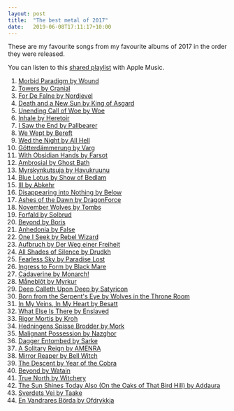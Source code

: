 ```yaml
---
layout: post
title:  "The best metal of 2017"
date:   2019-06-08T17:11:17+10:00
---
```


These are my favourite songs from my favourite albums of 2017 in the order they were released.

You can listen to this [shared playlist][] with Apple Music.

[shared playlist]: https://music.apple.com/playlist/pl.u-r06mBu9maaoG

1. [Morbid Paradigm by Wound](https://music.apple.com/album/1193534432?i=1193534548) <!-- 2017-01-20 -->
1. [Towers by Cranial](https://music.apple.com/album/1181510301?i=1181510817) <!-- 2017-02-10 -->
1. [For De Falne by Nordjevel](https://music.apple.com/album/1209622956?i=1209623167) <!-- 2017-02-28 -->
1. [Death and a New Sun by King of Asgard](https://music.apple.com/album/1202331217?i=1202331309) <!-- 2017-03-17 -->
1. [Unending Call of Woe by Woe](https://music.apple.com/album/1200319139?i=1200319272) <!-- 2017-03-17 -->
1. [Inhale by Heretoir](https://music.apple.com/album/1203278370?i=1203278631) <!-- 2017-03-24 -->
1. [I Saw the End by Pallbearer](https://music.apple.com/album/1458857827?i=1458857833) <!-- 2017-03-24 -->
1. [We Wept by Bereft](https://music.apple.com/album/1188854880?i=1188855054) <!-- 2017-03-31 -->
1. [Wed the Night by All Hell](https://music.apple.com/album/1203103623?i=1203103876) <!-- 2017-04-14 -->
1. [Götterdämmerung by Varg](https://music.apple.com/album/1212553223?i=1212553399) <!-- 2017-04-14 -->
1. [With Obsidian Hands by Farsot](https://music.apple.com/album/1212027127?i=1212027130) <!-- 2017-04-21 -->
1. [Ambrosial by Ghost Bath](https://music.apple.com/album/1458760377?i=1458760580) <!-- 2017-04-21 -->
1. [Myrskynkutsuja by Havukruunu](https://music.apple.com/album/1219991142?i=1219991262) <!-- 2017-04-29 -->
1. [Blue Lotus by Show of Bedlam](https://music.apple.com/album/1228032486?i=1228032974) <!-- 2017-05-12 -->
1. [III by Abkehr](https://music.apple.com/album/1227170228?i=1227170444) <!-- 2017-05-19 -->
1. [Disappearing into Nothing by Below](https://music.apple.com/album/1216330684?i=1216331135) <!-- 2017-05-19 -->
1. [Ashes of the Dawn by DragonForce](https://music.apple.com/album/1220679294?i=1220679297) <!-- 2017-05-19 -->
1. [November Wolves by Tombs](https://music.apple.com/album/1220597897?i=1220598971) <!-- 2017-06-16 -->
1. [Forfald by Solbrud](https://music.apple.com/album/1228709635?i=1228709737) <!-- 2017-06-09 -->
1. [Beyond by Boris](https://music.apple.com/album/1232431186?i=1232431194) <!-- 2017-07-14 -->
1. [Anhedonia by False](https://music.apple.com/album/1239627645?i=1239628148) <!-- 2017-07-28 -->
1. [One I Seek by Rebel Wizard](https://music.apple.com/album/1243867673?i=1243867679) <!-- 2017-08-18 -->
1. [Aufbruch by Der Weg einer Freiheit](https://music.apple.com/album/1238951783?i=1238951784) <!-- 2017-08-25 -->
1. [All Shades of Silence by Drudkh](https://music.apple.com/album/1272313786?i=1272313795) <!-- 2017-08-25 -->
1. [Fearless Sky by Paradise Lost](https://music.apple.com/album/1458763393?i=1458763399) <!-- 2017-09-01 -->
1. [Ingress to Form by Black Mare](https://music.apple.com/album/1266030178?i=1266030185) <!-- 2017-09-15 -->
1. [Cadaverine by Monarch!](https://music.apple.com/album/1280636114?i=1280636121) <!-- 2017-09-22 -->
1. [Måneblôt by Myrkur](https://music.apple.com/album/1247992721?i=1247992737) <!-- 2017-09-15 -->
1. [Deep Calleth Upon Deep by Satyricon](https://music.apple.com/album/1263859482?i=1263859496) <!-- 2017-09-22 -->
1. [Born from the Serpent's Eye by Wolves in the Throne Room](https://music.apple.com/album/1251064815?i=1251064834) <!-- 2017-09-22 -->
1. [In My Veins, In My Heart by Besatt](https://music.apple.com/album/1282177525?i=1282177766) <!-- 2017-10-06 -->
1. [What Else Is There by Enslaved](https://music.apple.com/album/1458861111?i=1458861494) <!-- 2017-10-13 -->
1. [Rigor Mortis by Kroh](https://music.apple.com/album/1220597897?i=1220598971) <!-- 2017-10-13 -->
1. [Hedningens Spisse Brodder by Mork](https://music.apple.com/album/1263851930?i=1263852161) <!-- 2017-10-13 -->
1. [Malignant Possession by Nazghor](https://music.apple.com/album/1274622729?i=1274623188) <!-- 2017-10-13 -->
1. [Dagger Entombed by Sarke](https://music.apple.com/album/1276679958?i=1276680383) <!-- 2017-10-13 -->
1. [A Solitary Reign by AMENRA](https://music.apple.com/album/1281801166?i=1281801314) <!-- 2017-10-20 -->
1. [Mirror Reaper by Bell Witch](https://music.apple.com/album/1260704278?i=1260704413) <!-- 2017-10-20 -->
1. [The Descent by Year of the Cobra](https://music.apple.com/album/1281151459?i=1281151470) <!-- 2017-10-27 -->
1. [Beyond by Watain](https://music.apple.com/album/1299745263?i=1299746202) <!-- 2017-10-31 -->
1. [True North by Witchery](https://music.apple.com/album/1275713155?i=1275713828) <!-- 2017-11-10 -->
1. [The Sun Shines Today Also (On the Oaks of That Bird Hill) by Addaura](https://music.apple.com/album/1313165047?i=1313165420) <!-- 2017-11-13 -->
1. [Sverdets Vei by Taake](https://music.apple.com/album/1301427664?i=1301427666) <!-- 2017-11-24 -->
1. [En Vandrares Börda by Ofdrykkja](https://music.apple.com/album/1325213707?i=1325214251) <!-- 2017-12-18 -->
